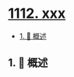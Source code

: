 # [1112. xxx](https://github.com/Tdahuyou/TNotes.leetcode/tree/main/notes/1112.%20xxx)

<!-- region:toc -->

- [1. 📝 概述](#1--概述)

<!-- endregion:toc -->

## 1. 📝 概述
